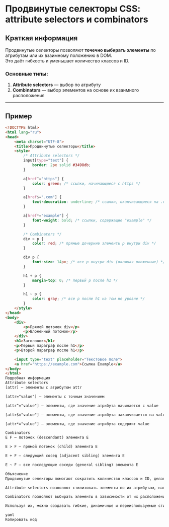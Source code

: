 # Продвинутые селекторы CSS: attribute selectors и combinators

## Краткая информация
Продвинутые селекторы позволяют **точечно выбирать элементы** по атрибутам или их взаимному положению в DOM.  
Это даёт гибкость и уменьшает количество классов и ID.  

### Основные типы:
1. **Attribute selectors** — выбор по атрибуту  
2. **Combinators** — выбор элементов на основе их взаимного расположения  

---

## Пример

```html
<!DOCTYPE html>
<html lang="ru">
<head>
    <meta charset="UTF-8">
    <title>Продвинутые селекторы</title>
    <style>
        /* Attribute selectors */
        input[type="text"] {
            border: 2px solid #3498db;
        }

        a[href^="https"] {
            color: green; /* ссылки, начинающиеся с https */
        }

        a[href$=".com"] {
            text-decoration: underline; /* ссылки, оканчивающиеся на .com */
        }

        a[href*="example"] {
            font-weight: bold; /* ссылки, содержащие "example" */
        }

        /* Combinators */
        div > p {
            color: red; /* прямые дочерние элементы p внутри div */
        }

        div p {
            font-size: 14px; /* все p внутри div (включая вложенные) */
        }

        h1 + p {
            margin-top: 0; /* первый p после h1 */
        }

        h1 ~ p {
            color: gray; /* все p после h1 на том же уровне */
        }
    </style>
</head>
<body>
    <div>
        <p>Прямой потомок div</p>
        <p>Вложенный потомок</p>
    </div>
    <h1>Заголовок</h1>
    <p>Первый параграф после h1</p>
    <p>Второй параграф после h1</p>

    <input type="text" placeholder="Текстовое поле">
    <a href="https://example.com">Ссылка Example</a>
</body>
</html>
Подробная информация
Attribute selectors
[attr] — элементы с атрибутом attr

[attr="value"] — элементы с точным значением

[attr^="value"] — элементы, где значение атрибута начинается с value

[attr$="value"] — элементы, где значение атрибута заканчивается на value

[attr*="value"] — элементы, где значение атрибута содержит value

Combinators
E F — потомок (descendant) элемента E

E > F — прямой потомок (child) элемента E

E + F — следующий сосед (adjacent sibling) элемента E

E ~ F — все последующие соседи (general sibling) элемента E

Объяснение
Продвинутые селекторы помогают сократить количество классов и ID, делая CSS более чистым

Attribute selectors позволяют стилизовать элементы по их атрибутам, например, все ссылки с https

Combinators позволяют выбирать элементы в зависимости от их расположения в DOM, что особенно полезно при работе с компонентными структурами

Используя их, можно создавать гибкие, динамичные и переиспользуемые стили

yaml
Копировать код
